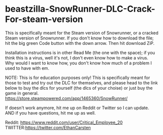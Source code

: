 # beastzilla-SnowRunner-DLC-Crack-For-steam-version
This is specifically meant for the Steam version of Snowrunner, or a cracked Steam version of Snowrunner. If you don't know how to download the file; hit the big green Code button with the down arrow. Then hit download ZiP.

Installation instructions is in other Read Me (the one with the space); if you think this is a virus, well it's not, I don't even know how to make a virus. Why would I want to know how, you don't know how much of a problem I used to have with em.

NOTE: This is for education purposes only! This is specifically meant for those to test and try out the DLC for themselves, and please head to the link below to buy the dlcs for yourself (the dlcs of your choise) or just buy the game in general. https://store.steampowered.com/app/1465360/SnowRunner/

If doesn't work anymore, hit me up on Reddit or Twitter so I can update. AND if you have questions, hit me up as well.

Reddit: https://www.reddit.com/user/Critical_Employee_20 
TWITTER:https://twitter.com/EthanCarsten
